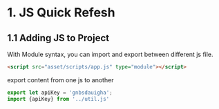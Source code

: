 # 1. JS Quick Refesh

## 1.1 Adding  JS to Project

With Module syntax, you can import and export between different js file.

```html
<script src="asset/scripts/app.js" type="module"></script>
```

export content from one js to another

```javascript
export let apiKey = 'gnbsdauigha';
import {apiKey} from '../util.js'
```
